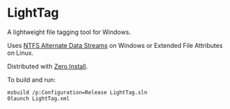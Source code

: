 LightTag
========

A lightweight file tagging tool for Windows.

Uses [NTFS Alternate Data Streams](http://blogs.technet.com/b/askcore/archive/2013/03/24/alternate-data-streams-in-ntfs.aspx) on Windows or Extended File Attributes on Linux.

Distributed with [Zero Install](http://0install.de/).

To build and run:
```
msbuild /p:Configuration=Release LightTag.sln
0launch LightTag.xml
```
